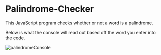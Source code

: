 # Palindrome-Checker

This JavaScript program checks whether or not a word is a palindrome.  

Below is what the console will read out based off the word you enter into the code.

![palindromeConsole](https://user-images.githubusercontent.com/56278025/116283487-c7fe2800-a740-11eb-9cb9-979f0bfe248b.PNG)
